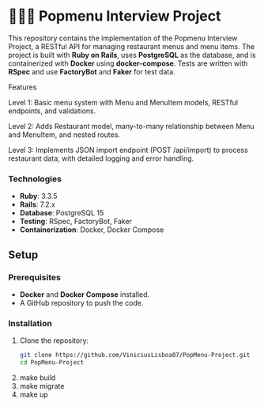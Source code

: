 # 👩🏻‍🍳 Popmenu Interview Project

This repository contains the implementation of the Popmenu Interview Project, a RESTful API for managing restaurant menus and menu items. The project is built with **Ruby on Rails**, uses **PostgreSQL** as the database, and is containerized with **Docker** using **docker-compose**. Tests are written with **RSpec** and use **FactoryBot** and **Faker** for test data.

Features

Level 1: Basic menu system with Menu and MenuItem models, RESTful endpoints, and validations.

Level 2: Adds Restaurant model, many-to-many relationship between Menu and MenuItem, and nested routes.

Level 3: Implements JSON import endpoint (POST /api/import) to process restaurant data, with detailed logging and error handling.

### Technologies
- **Ruby**: 3.3.5
- **Rails**: 7.2.x
- **Database**: PostgreSQL 15
- **Testing**: RSpec, FactoryBot, Faker
- **Containerization**: Docker, Docker Compose

## Setup

### Prerequisites
- **Docker** and **Docker Compose** installed.
- A GitHub repository to push the code.

### Installation
1. Clone the repository:
   ```bash
   git clone https://github.com/ViniciusLisboa07/PopMenu-Project.git
   cd PopMenu-Project
2. make build
3. make migrate
4. make up
